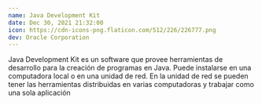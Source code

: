 ```yaml
---
name: Java Development Kit
date: Dec 30, 2021 21:32:00
icon: https://cdn-icons-png.flaticon.com/512/226/226777.png
dev: Oracle Corporation
---
```


Java Development Kit es un software que provee herramientas de desarrollo para la creación de programas en Java. Puede instalarse en una computadora local o en una unidad de red. En la unidad de red se pueden tener las herramientas distribuidas en varias computadoras y trabajar como una sola aplicación